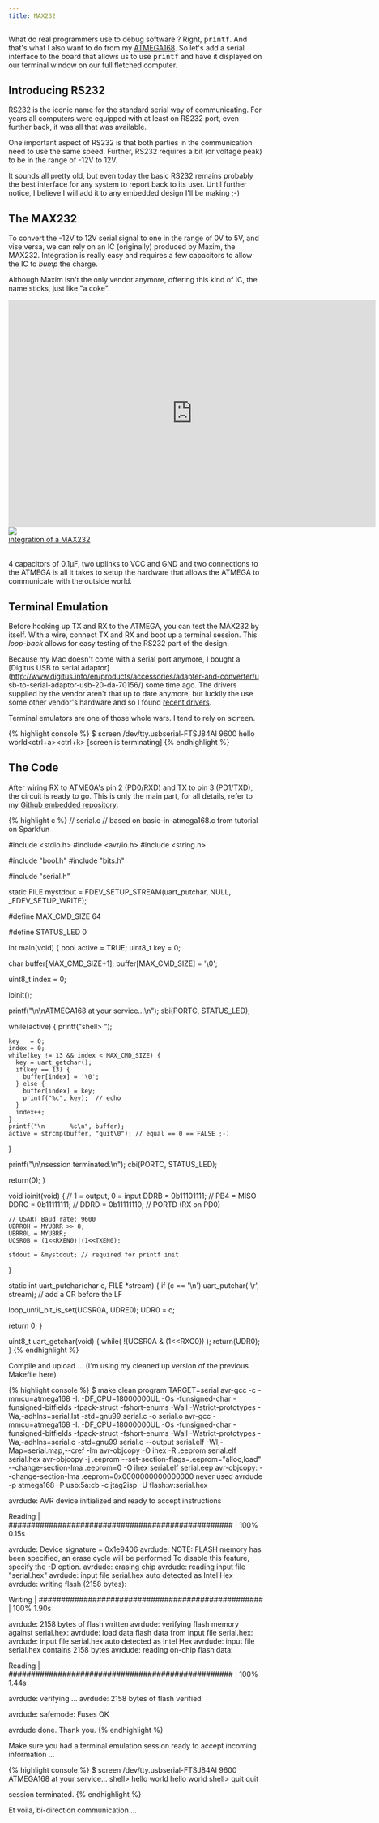 ```yaml
---
title: MAX232
---
```


What do real programmers use to debug software ? Right, <tt>printf</tt>. And
that's what I also want to do from my [ATMEGA168](ATMEGA168.html). So let's add
a serial interface to the board that allows us to use <tt>printf</tt> and have
it displayed on our terminal window on our full fletched computer.

## Introducing RS232

RS232 is the iconic name for the standard serial way of communicating. For years
all computers were equipped with at least on RS232 port, even further back, it
was all that was available.

One important aspect of RS232 is that both parties in the communication need to
use the same speed. Further, RS232 requires a bit (or voltage peak) to be in
the range of -12V to 12V.

It sounds all pretty old, but even today the basic RS232 remains probably the
best interface for any system to report back to its user. Until further notice,
I believe I will add it to any embedded design I'll be making ;-)

## The MAX232

To convert the -12V to 12V serial signal to one in the range of 0V to 5V, and
vise versa, we can rely on an IC (originally) produced by Maxim, the MAX232.
Integration is really easy and requires a few capacitors to allow the IC to
*bump* the charge.

Although Maxim isn't the only vendor anymore, offering this kind of IC, the name
sticks, just like "a coke".

<iframe width="725" height="448" src="http://123d.circuits.io/circuits/17511/embed#schematic" frameborder="0" marginwidth="0" marginheight="0" scrolling="no"></iframe>

<div class="thumb circuit left">
  <a href="images/full/max232_breadboard.jpg" target="_blank">
    <img src="images/thumb/max232_breadboard.jpg"><br>
    integration of a MAX232
  </a>
</div>

<br clear="both">

4 capacitors of 0.1&mu;F, two uplinks to VCC and GND and two connections to the
ATMEGA is all it takes to setup the hardware that allows the ATMEGA to
communicate with the outside world.

## Terminal Emulation

Before hooking up TX and RX to the ATMEGA, you can test the MAX232 by itself.
With a wire, connect TX and RX and boot up a terminal session. This *loop-back*
allows for easy testing of the RS232 part of the design.

Because my Mac doesn't come with a serial port anymore, I bought a [Digitus USB
to serial
adaptor](http://www.digitus.info/en/products/accessories/adapter-and-converter/u
sb-to-serial-adaptor-usb-20-da-70156/) some time ago. The drivers supplied by
the vendor aren't that up to date anymore, but luckily the use some other
vendor's hardware and so I found [recent
drivers](http://www.ftdichip.com/Drivers/VCP.htm).

Terminal emulators are one of those whole wars. I tend to rely on
<tt>screen</tt>.

{% highlight console %}
$ screen /dev/tty.usbserial-FTSJ84AI 9600
hello world<ctrl+a><ctrl+k><y>
[screen is terminating]
{% endhighlight %}

## The Code

After wiring RX to ATMEGA's pin 2 (PD0/RXD) and TX to pin 3 (PD1/TXD), the
circuit is ready to go. This is only the main part, for all details, refer to
my [Github embedded repository](https://github.com/christophevg/embedded).

{% highlight c %}
// serial.c
// based on basic-in-atmega168.c from tutorial on Sparkfun

#include <stdio.h>
#include <avr/io.h>
#include <string.h>

#include "bool.h"
#include "bits.h"

#include "serial.h"

static FILE mystdout = FDEV_SETUP_STREAM(uart_putchar, NULL, _FDEV_SETUP_WRITE);

#define MAX_CMD_SIZE 64

#define STATUS_LED 0

int main(void) {
  bool    active = TRUE;
  uint8_t key = 0;

  char    buffer[MAX_CMD_SIZE+1];
  buffer[MAX_CMD_SIZE] = '\0';

  uint8_t index = 0;
  
  ioinit();

  printf("\n\nATMEGA168 at your service...\n");
  sbi(PORTC, STATUS_LED);

  while(active) {
    printf("shell> ");
    
    key   = 0;
    index = 0;
    while(key != 13 && index < MAX_CMD_SIZE) {
      key = uart_getchar();
      if(key == 13) {
        buffer[index] = '\0';
      } else {
        buffer[index] = key;
        printf("%c", key);  // echo
      }
      index++;
    }
    printf("\n       %s\n", buffer);
    active = strcmp(buffer, "quit\0"); // equal == 0 == FALSE ;-)
  }

  printf("\n\nsession terminated.\n");
  cbi(PORTC, STATUS_LED);

  return(0);
}

void ioinit(void) {
    // 1 = output, 0 = input
    DDRB = 0b11101111; // PB4 = MISO 
    DDRC = 0b11111111; //
    DDRD = 0b11111110; // PORTD (RX on PD0)

    // USART Baud rate: 9600
    UBRR0H = MYUBRR >> 8;
    UBRR0L = MYUBRR;
    UCSR0B = (1<<RXEN0)|(1<<TXEN0);
    
    stdout = &mystdout; // required for printf init
}

static int uart_putchar(char c, FILE *stream) {
  if (c == '\n') uart_putchar('\r', stream); // add a CR before the LF

  loop_until_bit_is_set(UCSR0A, UDRE0);
  UDR0 = c;

  return 0;
}

uint8_t uart_getchar(void) {
  while( !(UCSR0A & (1<<RXC0)) );
  return(UDR0);
}
{% endhighlight %}

Compile and upload ... (I'm using my cleaned up version of the previous
Makefile here)

{% highlight console %}
$ make clean program TARGET=serial
avr-gcc -c -mmcu=atmega168 -I. -DF_CPU=18000000UL -Os -funsigned-char -funsigned-bitfields -fpack-struct -fshort-enums -Wall -Wstrict-prototypes -Wa,-adhlns=serial.lst -std=gnu99 serial.c -o serial.o 
avr-gcc -mmcu=atmega168 -I. -DF_CPU=18000000UL -Os -funsigned-char -funsigned-bitfields -fpack-struct -fshort-enums -Wall -Wstrict-prototypes -Wa,-adhlns=serial.o -std=gnu99 serial.o --output serial.elf -Wl,-Map=serial.map,--cref -lm
avr-objcopy -O ihex -R .eeprom serial.elf serial.hex
avr-objcopy -j .eeprom --set-section-flags=.eeprom="alloc,load" \
	--change-section-lma .eeprom=0 -O ihex serial.elf serial.eep
avr-objcopy: --change-section-lma .eeprom=0x0000000000000000 never used
avrdude -p atmega168 -P usb:5a:cb -c jtag2isp -U flash:w:serial.hex 

avrdude: AVR device initialized and ready to accept instructions

Reading | ################################################## | 100% 0.15s

avrdude: Device signature = 0x1e9406
avrdude: NOTE: FLASH memory has been specified, an erase cycle will be performed
         To disable this feature, specify the -D option.
avrdude: erasing chip
avrdude: reading input file "serial.hex"
avrdude: input file serial.hex auto detected as Intel Hex
avrdude: writing flash (2158 bytes):

Writing | ################################################## | 100% 1.90s

avrdude: 2158 bytes of flash written
avrdude: verifying flash memory against serial.hex:
avrdude: load data flash data from input file serial.hex:
avrdude: input file serial.hex auto detected as Intel Hex
avrdude: input file serial.hex contains 2158 bytes
avrdude: reading on-chip flash data:

Reading | ################################################## | 100% 1.44s

avrdude: verifying ...
avrdude: 2158 bytes of flash verified

avrdude: safemode: Fuses OK

avrdude done.  Thank you.
{% endhighlight %}

Make sure you had a terminal emulation session ready to accept incoming
information ...

{% highlight console %}
$ screen /dev/tty.usbserial-FTSJ84AI 9600
ATMEGA168 at your service...
shell> hello world
       hello world
shell> quit
       quit


session terminated.
{% endhighlight %}

Et voila, bi-direction communication ...
